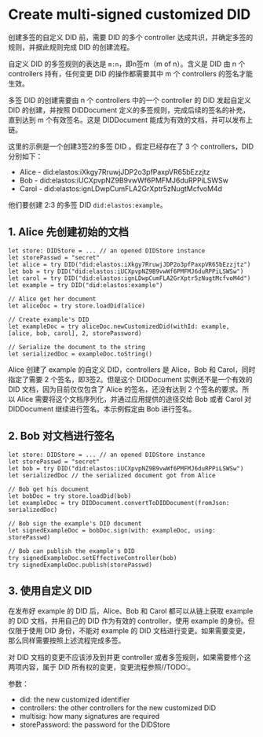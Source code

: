 # Create multi-signed customized DID

创建多签的自定义 DID 前，需要 DID 的多个 controller 达成共识，并确定多签的规则，并据此规则完成 DID 的创建流程。

自定义 DID 的多签规则的表达是 `m:n`，即n签m（m of n）。含义是 DID 由 n 个 controllers 持有，任何变更 DID 的操作都需要其中 m 个 controllers 的签名才能生效。

 多签 DID 的创建需要由 n 个 controllers 中的一个 controller 的 DID 发起自定义 DID 的创建，并按照 DIDDocument 定义的多签规则，完成后续的签名的补充，直到达到 m 个有效签名。这是 DIDDocument 能成为有效的文档，并可以发布上链。

这里的示例是一个创建3签2的多签 DID 。假定已经存在了 3 个 controllers，DID 分别如下：
- Alice - did:elastos:iXkgy7RruwjJDP2o3pfPaxpVR65bEzzjtz
- Bob - did:elastos:iUCXpvpNZ9B9vwWf6PMFMJ6duRPPiLSWSw
- Carol - did:elastos:ignLDwpCumFLA2GrXptr5zNugtMcfvoM4d

他们要创建 2:3 的多签 DID `did:elastos:example`。

## 1. Alice 先创建初始的文档

```
let store: DIDStore = ... // an opened DIDStore instance
let storePasswd = "secret"
let alice = try DID("did:elastos:iXkgy7RruwjJDP2o3pfPaxpVR65bEzzjtz")
let bob = try DID("did:elastos:iUCXpvpNZ9B9vwWf6PMFMJ6duRPPiLSWSw")
let carol = try DID("did:elastos:ignLDwpCumFLA2GrXptr5zNugtMcfvoM4d")
let example = try DID("did:elastos:example")

// Alice get her document
let aliceDoc = try store.loadDid(alice)

// Create example's DID
let exampleDoc = try aliceDoc.newCustomizedDid(withId: example, [alice, bob, carol], 2, storePassword)

// Serialize the document to the string
let serializedDoc = exampleDoc.toString()
```
Alice 创建了 example 的自定义 DID，controllers 是 Alice，Bob 和 Carol，同时指定了需要 2 个签名，即3签2。但是这个 DIDDocument 实例还不是一个有效的 DID 文档，因为目前仅仅包含了 Alice 的签名，还没有达到 2 个签名的要求。所以 Alice 需要将这个文档序列化，并通过应用提供的途径交给 Bob 或者 Carol 对 DIDDocument 继续进行签名。本示例假定由 Bob 进行签名。

## 2. Bob 对文档进行签名

```
let store: DIDStore = ... // an opened DIDStore instance
let storePasswd = "secret"
let bob = try DID("did:elastos:iUCXpvpNZ9B9vwWf6PMFMJ6duRPPiLSWSw")
let serializedDoc // the serialized document got from Alice

// Bob get his document
let bobDoc = try store.loadDid(bob)
let exampleDoc = try DIDDocument.convertToDIDDocument(fromJson: serializedDoc)

// Bob sign the example's DID document
let signedExampleDoc = bobDoc.sign(with: exampleDoc, using: storePasswd)

// Bob can publish the example's DID
try signedExampleDoc.setEffectiveController(bob)
try signedExampleDoc.publish(storePasswd)
```

## 3. 使用自定义 DID

在发布好 example 的 DID 后，Alice、Bob 和 Carol 都可以从链上获取 example 的 DID 文档，并用自己的 DID 作为有效的 controller，使用 example 的身份。但仅限于使用 DID 身份，不能对 example 的 DID 文档进行变更。如果需要变更，那么同样需要按照上述流程完成多签。

对 DID 文档的变更不应该涉及到并更 controller 或者多签规则，如果需要修个这两项内容，属于 DID 所有权的变更，变更流程参照//TODO:。


参数：

* did: the new customized identifier
* controllers: the other controllers for the new customized DID
* multisig: how many signatures are required
* storePassword: the password for the DIDStore
